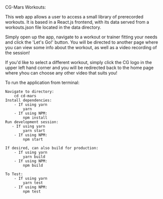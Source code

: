CG-Mars Workouts:

This web app allows a user to access a small library of prerecorded workouts. It is based in a React.js frontend, with its
data served from a workouts.json file located in the data directory.

Simply open up the app, navigate to a workout or trainer fitting your needs and click the 'Let's Go!' button. You will be
directed to another page where you can view some info about the workout, as well as a video recording of the session!

If you'd like to select a different workout, simply click the CG logo in the upper left hand corner and you will be redirected
back to the home page where yhou can choose any other video that suits you!

To run the application from terminal:

    Navigate to directory:
        cd cd-mars
    Install dependencies:
        - If using yarn
            yarn
        - If using NPM:
            npm install
    Run development session:
       - If using yarn
            yarn start
        - If using NPM:
            npm start

    If desired, can also build for production:
        - If using yarn
            yarn build
        - If using NPM:
            npm build

    To Test:
        - If using yarn
            yarn test
        - If using NPM:
            npm test
